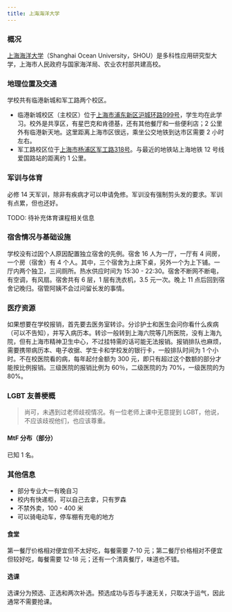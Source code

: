 ```yaml
---
title: 上海海洋大学
---
```


### 概况

[上海海洋大学](https://www.shou.edu.cn/)（Shanghai Ocean University，SHOU）是多科性应用研究型大学，上海市人民政府与国家海洋局、农业农村部共建高校。

### 地理位置及交通

学校共有临港新城和军工路两个校区。

-	临港新城校区（主校区）位于[上海市浦东新区沪城环路999号](https://amap.com/place/B00155K8GN)，学生均在此学习。校外是共享区，有星巴克和肯德基，还有其他餐厅和一些便利店；2 公里外有临港新天地。这里距离上海市区很远，乘坐公交地铁到达市区需要 2 小时左右。
-	军工路校区位于[上海市杨浦区军工路318号](https://amap.com/place/B00155N15O)。与最近的地铁站上海地铁 12 号线爱国路站的距离约 1 公里。

### 军训与体育

必修 14 天军训，除非有疾病才可以申请免修。军训没有强制剪头发的要求。军训有点累，但也还好。

TODO: 待补充体育课程相关信息

### 宿舍情况与基础设施

学校没有过因个人原因配置独立宿舍的先例。宿舍 16 人为一厅，一厅有 4 间房，一个房（宿舍）有 4 个人。其中，三个宿舍为上床下桌，另外一个为上下铺。一厅内两个独卫，三间厕所。热水供应时间为 15:30 - 22:30。宿舍不断网不断电，有空调，有风扇。宿舍共有 6 层，1 层有洗衣机，3.5 元一次。晚上 11 点后回到宿舍记晚归。宿管阿姨不会过问留长发的事情。

### 医疗资源

如果想要在学校报销，首先要去医务室转诊。分诊护士和医生会问你看什么疾病（可以不告知），并写入病历本。转诊一般转到上海六院等几所医院，没有上海九院，但有上海市精神卫生中心，不过挂特需的话可能无法报销。报销排队也麻烦，需要携带病历本、电子收据、学生卡和学校发的银行卡，一般排队时间为 1 个小时。不在校医院看的病，每年起付金额为 300 元，即只有超过这个数额的部分才能按比例报销。三级医院的报销比例为 60％，二级医院的为 70%，一级医院的为 80%。

### LGBT 友善梗概

> 尚可，未遇到过老师歧视情况。有一位老师上课中无意提到 LGBT，他说，不应该歧视他们，也应该尊重。

#### MtF 分布（部分）

已知 1 名。

### 其他信息

-	部分专业大一有晚自习
-	校内有快递柜，可以自己去拿，只有罗森
-	不禁外卖，100 - 400 米
-	可以骑电动车，停车棚有充电的地方

#### 食堂

第一餐厅价格相对便宜但不太好吃，每餐需要 7-10 元；第二餐厅价格相对不便宜但较好吃，每餐需要 12-18 元；还有一个清真餐厅，味道也不错。

#### 选课

选课分为预选、正选和两次补选。预选成功与否与手速无关，只取决于运气，因此通常不需要抢课。
